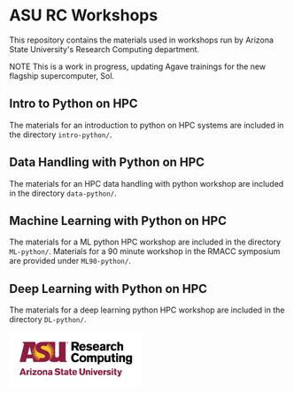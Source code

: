 ASU RC Workshops
================

This repository contains the materials used in workshops run by Arizona
State University's Research Computing department.

NOTE This is a work in progress, updating Agave trainings for the new
flagship supercomputer, Sol.

Intro to Python on HPC
----------------------

The materials for an introduction to python on HPC systems are included
in the directory `intro-python/`. 

Data Handling with Python on HPC
--------------------------------

The materials for an HPC data handling with python workshop are
included in the directory `data-python/`. 

Machine Learning with Python on HPC
-----------------------------------

The materials for a ML python HPC workshop are included in the directory
`ML-python/`. Materials for a 90 minute workshop in the RMACC symposium
are provided under `ML90-python/`.

Deep Learning with Python on HPC
--------------------------------

The materials for a deep learning python HPC workshop are included in
the directory `DL-python/`. 




<img src="assets/ASURC_logo.png" width="240">


